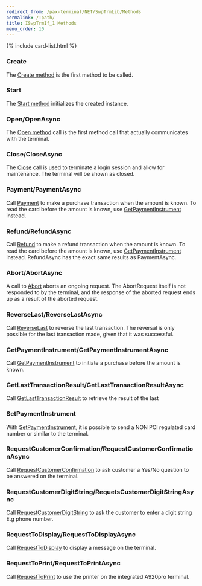 ```yaml
---
redirect_from: /pax-terminal/NET/SwpTrmLib/Methods
permalink: /:path/
title: ISwpTrmIf_1 Methods
menu_order: 10
---
```


{% include card-list.html %}

### Create

The [Create method][create-method] is the first method to be called.

### Start

The [Start method][start-method] initializes the created instance.

### Open/OpenAsync

The [Open method][open] call is the first method call that actually communicates with the terminal.

### Close/CloseAsync

The [Close][close] call is used to terminate a login session and allow for maintenance. The terminal will be shown as closed.

### Payment/PaymentAsync

Call [Payment][payment] to make a purchase transaction when the amount is known. To read the card before the amount is known, use [GetPaymentInstrument][getpaymentinstrument] instead.

### Refund/RefundAsync

Call [Refund][refund] to make a refund transaction when the amount is known. To read the card before the amount is known, use [GetPaymentInstrument][getpaymentinstrument] instead. RefundAsync has the exact same results as PaymentAsync.

### Abort/AbortAsync

A call to [Abort][abort] aborts an ongoing request. The AbortRequest itself is not responded to by the terminal, and the response of the aborted request ends up as a result of the aborted request.

### ReverseLast/ReverseLastAsync

Call [ReverseLast][reverselast] to reverse the last transaction. The reversal is only possible for the last transaction made, given that it was successful.

### GetPaymentInstrument/GetPaymentInstrumentAsync

Call [GetPaymentInstrument][getpaymentinstrument] to initiate a purchase before the amount is known.

### GetLastTransactionResult/GetLastTransactionResultAsync

Call [GetLastTransactionResult][getlasttransactionresult] to retrieve the result of the last

### SetPaymentInstrument

With [SetPaymentInstrument][setpaymentinstrument], it is possible to send a NON PCI regulated card number or similar to the terminal.

### RequestCustomerConfirmation/RequestCustomerConfirmationAsync

Call [RequestCustomerConfirmation][requestcustomerconfirmation] to ask customer a Yes/No question to be answered on the terminal.

### RequestCustomerDigitString/RequetsCustomerDigitStringAsync

Call [RequestCustomerDigitString][requestcustomerdigitstring] to ask the customer to enter a digit string E.g phone number.

### RequestToDisplay/RequestToDisplayAsync

Call [RequestToDisplay][requesttodisplay] to display a message on the terminal.

### RequestToPrint/RequestToPrintAsync

Call [RequestToPrint][requesttoprint] to use the printer on the integrated A920pro terminal.

[create-method]: ./create
[start-method]: ./start
[open]: ./openasync
[payment]: paymentasync
[getpaymentinstrument]: ./getpaymentinstrumentasync
[getlasttransactionresult]: ./getlasttransactionresult
[abort]: ./abortasync
[refund]: ./refundasync
[close]: ./closeasync
[setpaymentinstrument]: ./setpaymentinstrument
[reverselast]: ./reverselastasync
[requestcustomerconfirmation]: ./requestcustomerconfirmation
[requestcustomerdigitstring]: ./requestcustomerdigitstring
[requesttodisplay]: ./requesttodisplayasync
[requesttoprint]: ./requesttoprint
